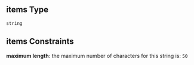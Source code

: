 ## items Type

`string`

## items Constraints

**maximum length**: the maximum number of characters for this string is: `50`
